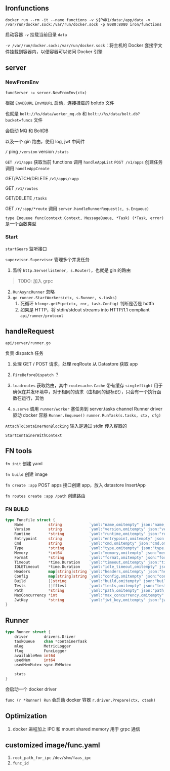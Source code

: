 ## Ironfunctions

`docker run --rm -it --name functions -v ${PWD}/data:/app/data -v /var/run/docker.sock:/var/run/docker.sock -p 8080:8080 iron/functions`

启动容器 `-v` 挂载当前目录 `data`

`-v /var/run/docker.sock:/var/run/docker.sock`：将主机的 Docker 套接字文件挂载到容器内，以便容器可以访问 Docker 引擎

## server

### NewFromEnv

`funcServer := server.NewFromEnv(ctx)`

根据 `EnvDBURL` `EnvMQURL` 启动，连接挂载的 boltdb 文件

也就是 `bolt://%s/data/worker_mq.db` 和 `bolt://%s/data/bolt.db?bucket=funcs` 文件

会启动 MQ 和 BoltDB

以及一个 gin 路由，使用 log, jwt 中间件

`/` ping
`/version` version
`/stats`

`GET /v1/apps` 获取当前 functions 调用 `handleAppList`
`POST /v1/apps` 创建任务 调用 `handleAppCreate`

GET/PATCH/DELETE `/v1/apps/:app`

GET `/v1/routes`

GET/DELETE `/tasks`

GET `/r/:app/*route` 调用 `server.handleRunnerRequest(c, s.Enqueue)`

`type Enqueue func(context.Context, MessageQueue, *Task) (*Task, error)`
是一个函数类型

### Start

`startGears` 监听接口

`supervisor.Supervisor` 管理多个并发任务

1. 监听 `http.Serve(listener, s.Router)`，也就是 gin 的路由

> TODO: 加入 grpc

2. `RunAsyncRunner` 忽略
3. `go runner.StartWorkers(ctx, s.Runner, s.tasks)`
   1. 死循环 `hfcmgr.getPipe(ctx, rnr, task.Config)` 判断是否是 hotfn
   2. 如果是 HTTP，将 stdin/stdout streams into HTTP/1.1 compliant `api/runner/protocol`

## handleRequest

`api/server/runner.go`

负责 dispatch 任务

1. 处理 GET / POST 请求，处理 reqRoute 从 Datastore 获取 app
2. `FireBeforeDispatch` ？
3. `loadroutes` 获取路由，其中 `routecache.Cache` 带有缓存
   `singleflight` 用于确保在并发环境中，对于相同的请求（由相同的键标识），只会有一个执行函数在运行，其他

4. `s.serve` 调用 `runner/worker` 塞任务到 server.tasks channel
   Runner driver 驱动 docker 容器
   `Runner.Enqueue()`
   `runner.RunTask(s.tasks, ctx, cfg)`

`AttachToContainerNonBlocking` 输入是通过 stdin 传入容器的

`StartContainerWithContext`

## FN tools

`fn init` 创建 yaml

`fn build` 创建 image

`fn create :app` POST apps 接口创建 app，放入 datastore InsertApp

`fn routes create :app /path` 创建路由

### FN BUILD

```go
type Funcfile struct {
	Name           string            `yaml:"name,omitempty" json:"name,omitempty"`
	Version        string            `yaml:"version,omitempty" json:"version,omitempty"`
	Runtime        *string           `yaml:"runtime,omitempty" json:"runtime,omitempty"`
	Entrypoint     string            `yaml:"entrypoint,omitempty" json:"entrypoint,omitempty"`
	Cmd            string            `yaml:"cmd,omitempty" json:"cmd,omitempty"`
	Type           *string           `yaml:"type,omitempty" json:"type,omitempty"`
	Memory         *int64            `yaml:"memory,omitempty" json:"memory,omitempty"`
	Format         *string           `yaml:"format,omitempty" json:"format,omitempty"`
	Timeout        *time.Duration    `yaml:"timeout,omitempty" json:"timeout,omitempty"`
	IDLETimeout    *time.Duration    `yaml:"idle_timeout,omitempty" json:"idle_timeout,omitempty"`
	Headers        map[string]string `yaml:"headers,omitempty" json:"headers,omitempty"`
	Config         map[string]string `yaml:"config,omitempty" json:"config,omitempty"`
	Build          []string          `yaml:"build,omitempty" json:"build,omitempty"`
	Tests          []fftest          `yaml:"tests,omitempty" json:"tests,omitempty"`
	Path           *string           `yaml:"path,omitempty" json:"path,omitempty"`
	MaxConcurrency *int              `yaml:"max_concurrency,omitempty" json:"max_concurrency,omitempty"`
	JwtKey         *string           `yaml:"jwt_key,omitempty" json:"jwt_key,omitempty"`
}
```

## Runner

```go
type Runner struct {
	driver       drivers.Driver
	taskQueue    chan *containerTask
	mlog         MetricLogger
	flog         FuncLogger
	availableMem int64
	usedMem      int64
	usedMemMutex sync.RWMutex

	stats
}
```

会启动一个 docker driver

`func (r *Runner) Run` 会启动 docker 容器 `r.driver.Prepare(ctx, ctask)`

## Optimization

1. docker 进程加上 IPC 和 mount shared memory 用于 grpc 通信

## customized image/func.yaml

1. `root_path_for_ipc` `/dev/shm/faas_ipc`
2. `func_id`
